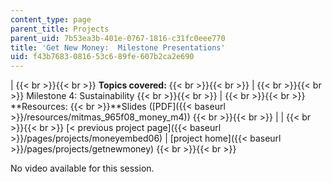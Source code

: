 ```yaml
---
content_type: page
parent_title: Projects
parent_uid: 7b53ea3b-401e-0767-1816-c31fc0eee770
title: 'Get New Money:  Milestone Presentations'
uid: f43b7683-0816-53c6-89fe-607b2ca2e690
---
```


|  {{< br >}}{{< br >}} **Topics covered:** {{< br >}}{{< br >}}  |  {{< br >}}{{< br >}} Milestone 4: Sustainability {{< br >}}{{< br >}}  |  {{< br >}}{{< br >}} **Resources:  {{< br >}}**Slides ([PDF]({{< baseurl >}}/resources/mitmas_965f08_money_m4)) {{< br >}}{{< br >}}  |
|  {{< br >}}{{< br >}} [< previous project page]({{< baseurl >}}/pages/projects/moneyembed06) &#124; [project home]({{< baseurl >}}/pages/projects/getnewmoney) {{< br >}}{{< br >}}  

No video available for this session.